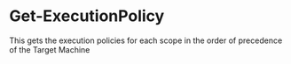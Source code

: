 # Get-ExecutionPolicy

This gets the execution policies for each scope in the order of precedence of the Target Machine
